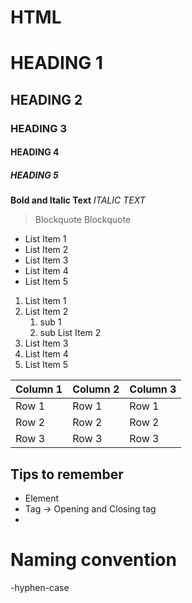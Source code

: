 # HTML

# HEADING 1
## HEADING 2
### HEADING 3
#### HEADING 4
##### HEADING 5

**Bold and Italic Text**
*ITALIC TEXT*

> Blockquote
> Blockquote

- List Item 1
- List Item 2
- List Item 3
- List Item 4
- List Item 5

1. List Item 1
2. List Item 2
    1. sub 1
    2. sub List Item 2
3. List Item 3
4. List Item 4
5. List Item 5



| Column 1 | Column 2 | Column 3 |
|----------|----------|----------|
| Row 1    | Row 1    | Row 1    |
| Row 2    | Row 2    | Row 2    |
| Row 3    | Row 3    | Row 3    |


## Tips to remember

- Element
- Tag -> Opening and Closing tag
- 


# Naming convention
-hyphen-case
    


